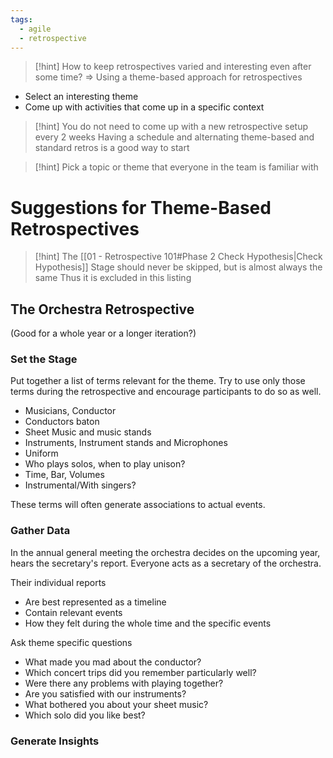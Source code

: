 ```yaml
---
tags:
  - agile
  - retrospective
---
```


>[!hint] How to keep retrospectives varied and interesting even after some time?
>  => Using a theme-based approach for retrospectives
- Select an interesting theme
- Come up with activities that come up in a specific context

> [!hint] You do not need to come up with a new retrospective setup every 2 weeks
> Having a schedule and alternating theme-based and standard retros is a good way to start

> [!hint] Pick a topic or theme that everyone in the team is familiar with

# Suggestions for Theme-Based Retrospectives

> [!hint] The [[01 - Retrospective 101#Phase 2 Check Hypothesis|Check Hypothesis]] Stage should never be skipped, but is almost always the same
> Thus it is excluded in this listing

## The Orchestra Retrospective

(Good for a whole year or a longer iteration?)

### Set the Stage

Put together a list of terms relevant for the theme. Try to use only those terms during the retrospective and encourage participants to do so as well.

- Musicians, Conductor
- Conductors baton
- Sheet Music and music stands
- Instruments, Instrument stands and Microphones
- Uniform
- Who plays solos, when to play unison?
- Time, Bar, Volumes
- Instrumental/With singers?

These terms will often generate associations to actual events.

### Gather Data

In the annual general meeting the orchestra decides on the upcoming year, hears the secretary's report.
Everyone acts as a secretary of the orchestra.

Their individual reports
- Are best represented as a timeline
- Contain relevant events
- How they felt during the whole time and the specific events

Ask theme specific questions
- What made you mad about the conductor?
- Which concert trips did you remember particularly well?
- Were there any problems with playing together?
- Are you satisfied with our instruments?
- What bothered you about your sheet music?
- Which solo did you like best?

### Generate Insights
